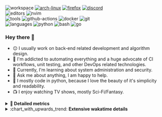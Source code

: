 ![workspace](https://img.shields.io/static/v1?label=&message=workspace:&color=555&style=flat-square)
[![arch-linux](https://img.shields.io/static/v1?logo=arch-linux&label=&message=Arch%20Linux&color=111&logoColor=AAA&style=flat-square)](https://archlinux.org)
[![firefox](https://img.shields.io/static/v1?logo=firefox-browser&label=&message=Firefox&color=111&logoColor=AAA&style=flat-square)](https://mozilla.org/en-US/firefox/)
[![discord](https://img.shields.io/static/v1?logo=discord&label=&message=Discord&color=111&logoColor=AAA&style=flat-square)](https://discord.gg/B8rf3xxgbJ)
<br>
![editors](https://img.shields.io/static/v1?label=&message=editors:&color=555&style=flat-square)
![nvim](https://img.shields.io/static/v1?logo=neovim&label=&message=NeoVim&color=111&logoColor=AAA&style=flat-square)
<br>
![tools](https://img.shields.io/static/v1?label=&message=tools:&color=555&style=flat-square)
![github-actions](https://img.shields.io/static/v1?logo=github-actions&label=&message=github%20actions&color=111&logoColor=AAA&style=flat-square)
![docker](https://img.shields.io/static/v1?logo=docker&label=&message=docker&color=111&logoColor=AAA&style=flat-square)
![git](https://img.shields.io/static/v1?logo=git&label=&message=git&color=111&logoColor=AAA&style=flat-square)
<br>
![languages](https://img.shields.io/static/v1?label=&message=languages:&color=555&style=flat-square)
![python](https://img.shields.io/static/v1?logo=python&label=&message=python&color=111&logoColor=AAA&style=flat-square&link=)
![bash](https://img.shields.io/static/v1?logo=gnu-bash&label=&message=bash&color=111&logoColor=AAA&style=flat-square)
![go](https://img.shields.io/static/v1?logo=rust&label=&message=rust&color=111&logoColor=AAA&style=flat-square)

<!-- Load profile visitor count, but don't display it, keep it as a private stat, no need to show off (888)-->
[](https://visitor-badge.glitch.me/badge?page_id=ItsDrike.ItsDrike)

### Hey there 👋

- :neutral_face: I usually work on back-end related development and algorithm design.
- :man: I'm addicted to automating everything and a huge advocate of CI workflows, unit testing, and other DevOps related technologies.
- :seedling: Currently, I'm learning about system administration and security.
- :speech_balloon: Ask me about anything, I am happy to help.
- :snake: I mostly code in python, because I love the beauty of it's simplicity and readability.
- :tv: I enjoy watching TV shows, mostly Sci-Fi/Fantasy.

<details>
 <summary> <b>📌 Detailed metrics</b></summary>
 
 <table>
  <tr>
    <th>🙋 Profile Details</th>
    <th>🧮 Repositories traffic</th>
  </tr>
  <tr>
   <td>
     <img alt="" width="400" src="https://github.com/ItsDrike/ItsDrike/blob/master/metrics/profile.svg">
   </td>
   <td>
     <img alt="" width="400" src="https://github.com/ItsDrike/ItsDrike/blob/master/metrics/repositories.svg">
   </td>
  </tr>
  <tr>
    <th>📅 Isometric commit calendar</th>
    <th>🈷️ Most used languages</th>
  </tr>
  <tr>
    <td align="center">
      <img alt="" width="400" src="https://github.com/ItsDrike/ItsDrike/blob/master/metrics/isocalendar.svg">
    </td>
    <td>
      <img alt="" width="400" src="https://github.com/ItsDrike/ItsDrike/blob/master/metrics/languages.svg">
    </td>
  </tr>
  <tr>
   <th>♐ Code snippet of the day</th>
   <th>🌟 Recently starred repositories</th>
  </tr>
  <tr>
   <td align="center">
    <img alt="" width="400" src="https://github.com/ItsDrike/ItsDrike/blob/master/metrics/code_snippet.svg">
   </td>
   <td align="center">
    <img alt="" width="400" src="https://github.com/ItsDrike/ItsDrike/blob/master/metrics/starred_repos.svg">
   </td>
  </tr>
  <tr>
    <th>💡 Coding habits</th>
    <th>⏰ WakaTime plugin</th>
  </tr>
  <tr>
   <td align="center">
    <img alt="" width="400" src="https://github.com/ItsDrike/ItsDrike/blob/master/metrics/habits.svg">
   </td>
   <td align="center">
     <img alt="" width="400" src="https://github.com/ItsDrike/ItsDrike/blob/master/metrics/wakatime.svg">
   </td>
  </tr>
 </table>
</details>

<details>
 <summary>:chart_with_upwards_trend: <b>Extensive wakatime details</b></summary>
 
<!--START_SECTION:waka-->
![Code Time](http://img.shields.io/badge/Code%20Time-3%2C916%20hrs%2013%20mins-blue)

**I'm a Night 🦉** 

```text
🌞 Morning                1223 commits        ██░░░░░░░░░░░░░░░░░░░░░░░   08.96 % 
🌆 Daytime                4068 commits        ███████░░░░░░░░░░░░░░░░░░   29.79 % 
🌃 Evening                4952 commits        █████████░░░░░░░░░░░░░░░░   36.27 % 
🌙 Night                  3412 commits        ██████░░░░░░░░░░░░░░░░░░░   24.99 % 
```
📅 **I'm Most Productive on Monday** 

```text
Monday                   2397 commits        ████░░░░░░░░░░░░░░░░░░░░░   17.55 % 
Tuesday                  2063 commits        ████░░░░░░░░░░░░░░░░░░░░░   15.11 % 
Wednesday                1917 commits        ████░░░░░░░░░░░░░░░░░░░░░   14.04 % 
Thursday                 1914 commits        ████░░░░░░░░░░░░░░░░░░░░░   14.02 % 
Friday                   1596 commits        ███░░░░░░░░░░░░░░░░░░░░░░   11.69 % 
Saturday                 1503 commits        ███░░░░░░░░░░░░░░░░░░░░░░   11.01 % 
Sunday                   2265 commits        ████░░░░░░░░░░░░░░░░░░░░░   16.59 % 
```


📊 **This Week I Spent My Time On** 

```text
💬 Programming Languages: 
Python                   20 hrs 53 mins      ██████████████████░░░░░░░   73.64 % 
HTML                     4 hrs 18 mins       ████░░░░░░░░░░░░░░░░░░░░░   15.18 % 
Java                     48 mins             █░░░░░░░░░░░░░░░░░░░░░░░░   02.86 % 
C++                      45 mins             █░░░░░░░░░░░░░░░░░░░░░░░░   02.69 % 
Objective-C              26 mins             ░░░░░░░░░░░░░░░░░░░░░░░░░   01.54 % 

🔥 Editors: 
Neovim                   28 hrs 21 mins      █████████████████████████   100.00 % 

💻 Operating System: 
Linux                    28 hrs 21 mins      █████████████████████████   100.00 % 
```

**I Mostly Code in Python** 

```text
Python                   50 repos            ██████████████████░░░░░░░   71.43 % 
C++                      4 repos             █░░░░░░░░░░░░░░░░░░░░░░░░   05.71 % 
Lua                      3 repos             █░░░░░░░░░░░░░░░░░░░░░░░░   04.29 % 
C                        2 repos             █░░░░░░░░░░░░░░░░░░░░░░░░   02.86 % 
PHP                      1 repo              ░░░░░░░░░░░░░░░░░░░░░░░░░   01.43 % 
```




 Last Updated on 31/10/2023 01:22:16 UTC
<!--END_SECTION:waka-->

</details>
